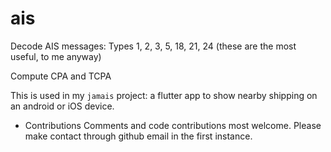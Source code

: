 # ais

Decode AIS messages: Types 1, 2, 3, 5, 18, 21, 24
(these are the most useful, to me anyway)

Compute CPA and TCPA

This is used in my `jamais` project: a flutter app to show nearby shipping on an android or iOS device.

* Contributions
Comments and code contributions most welcome. Please make contact through github email in the first instance.